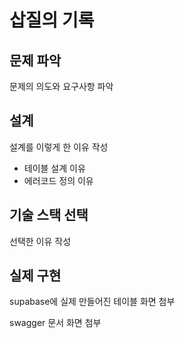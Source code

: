 # 삽질의 기록

## 문제 파악

문제의 의도와 요구사항 파악

## 설계

설계를 이렇게 한 이유 작성

- 테이블 설계 이유
- 에러코드 정의 이유

## 기술 스택 선택

선택한 이유 작성

## 실제 구현

supabase에 실제 만들어진 테이블 화면 첨부

swagger 문서 화면 첨부

